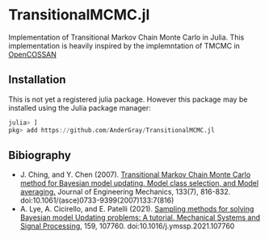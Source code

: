 # TransitionalMCMC.jl


Implementation of Transitional Markov Chain Monte Carlo in Julia. This implementation is heavily inspired by the implemntation of TMCMC in [OpenCOSSAN](https://github.com/cossan-working-group/OpenCossan)


## Installation

This is not yet a registered julia package. However this package may be installed using the Julia package manager:

```Julia
julia> ]
pkg> add https://github.com/AnderGray/TransitionalMCMC.jl
```

## Bibiography

* J. Ching, and Y. Chen (2007). [Transitional Markov Chain Monte Carlo method for Bayesian model updating, Model class selection, and Model averaging.](https://ascelibrary.org/doi/pdf/10.1061/(ASCE)0733-9399(2007)133%3A7(816)?casa_token=mGf_dvFGtYcAAAAA%3AvPklSPi0HXqUX9VabgqN5xILx6e8cH973IUbkgCKkRjooKku7__DhKk3yuYqzyTSIXBluhaEes2MXg&) Journal of Engineering Mechanics, 133(7), 816-832. doi:10.1061/(asce)0733-9399(2007)133:7(816)
* A. Lye, A. Cicirello, and E. Patelli (2021). [Sampling methods for solving Bayesian model Updating problems: A tutorial. Mechanical Systems and Signal Processing](https://www.researchgate.net/publication/350191315_Sampling_methods_for_solving_Bayesian_model_updating_problems_A_tutorial), 159, 107760. doi:10.1016/j.ymssp.2021.107760
